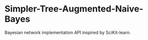 # Simpler-Tree-Augmented-Naive-Bayes
Bayesian network implementation API inspired by SciKit-learn.

```

```




